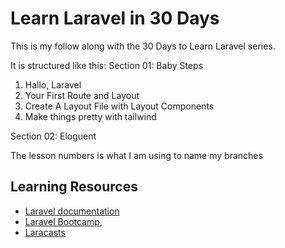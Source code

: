 # Learn Laravel in 30 Days

This is my follow along with the 30 Days to Learn Laravel series.

It is structured like this:
Section 01: Baby Steps

1. Hallo, Laravel
2. Your First Route and Layout
3. Create A Layout File with Layout Components
4. Make things pretty with tailwind

Section 02: Eloguent

The lesson numbers is what I am using to name my branches

## Learning Resources

-   [Laravel documentation](https://laravel.com/docs)
-   [Laravel Bootcamp](https://bootcamp.laravel.com),
-   [Laracasts](https://laracasts.com)
